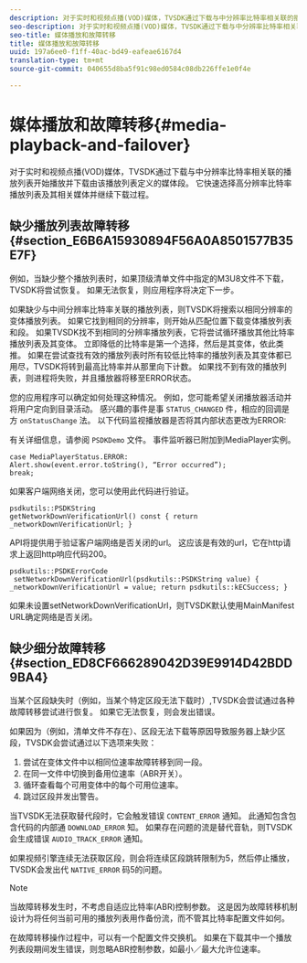 ```yaml
---
description: 对于实时和视频点播(VOD)媒体，TVSDK通过下载与中分辨率比特率相关联的播放列表开始播放并下载由该播放列表定义的媒体段。 它快速选择高分辨率比特率播放列表及其相关媒体并继续下载过程。
seo-description: 对于实时和视频点播(VOD)媒体，TVSDK通过下载与中分辨率比特率相关联的播放列表开始播放并下载由该播放列表定义的媒体段。 它快速选择高分辨率比特率播放列表及其相关媒体并继续下载过程。
seo-title: 媒体播放和故障转移
title: 媒体播放和故障转移
uuid: 197a6ee0-f1ff-40ac-bd49-eafeae6167d4
translation-type: tm+mt
source-git-commit: 040655d8ba5f91c98ed0584c08db226ffe1e0f4e

---
```



# 媒体播放和故障转移{#media-playback-and-failover}

对于实时和视频点播(VOD)媒体，TVSDK通过下载与中分辨率比特率相关联的播放列表开始播放并下载由该播放列表定义的媒体段。 它快速选择高分辨率比特率播放列表及其相关媒体并继续下载过程。

## 缺少播放列表故障转移 {#section_E6B6A15930894F56A0A8501577B35E7F}

例如，当缺少整个播放列表时，如果顶级清单文件中指定的M3U8文件不下载，TVSDK将尝试恢复。 如果无法恢复，则应用程序将决定下一步。

如果缺少与中间分辨率比特率关联的播放列表，则TVSDK将搜索以相同分辨率的变体播放列表。 如果它找到相同的分辨率，则开始从匹配位置下载变体播放列表和段。 如果TVSDK找不到相同的分辨率播放列表，它将尝试循环播放其他比特率播放列表及其变体。 立即降低的比特率是第一个选择，然后是其变体，依此类推。 如果在尝试查找有效的播放列表时所有较低比特率的播放列表及其变体都已用尽，TVSDK将转到最高比特率并从那里向下计数。 如果找不到有效的播放列表，则进程将失败，并且播放器将移至ERROR状态。

您的应用程序可以确定如何处理这种情况。 例如，您可能希望关闭播放器活动并将用户定向到目录活动。 感兴趣的事件是事 `STATUS_CHANGED` 件，相应的回调是方 `onStatusChange` 法。 以下代码监视播放器是否将其内部状态更改为ERROR:

有关详细信息，请参阅 `PSDKDemo` 文件。 事件监听器已附加到MediaPlayer实例。

```
case MediaPlayerStatus.ERROR: 
Alert.show(event.error.toString(), “Error occurred”); 
break;
```

如果客户端网络关闭，您可以使用此代码进行验证。

```
psdkutils::PSDKString 
getNetworkDownVerificationUrl() const { return 
_networkDownVerificationUrl; }
```

API将提供用于验证客户端网络是否关闭的url。 这应该是有效的url，它在http请求上返回http响应代码200。

```
psdkutils::PSDKErrorCode 
 setNetworkDownVerificationUrl(psdkutils::PSDKString value) {  
_networkDownVerificationUrl = value; return psdkutils::kECSuccess; }
```

如果未设置setNetworkDownVerificationUrl，则TVSDK默认使用MainManifest URL确定网络是否关闭。

## 缺少细分故障转移 {#section_ED8CF666289042D39E9914D42BDD9BA4}

当某个区段缺失时（例如，当某个特定区段无法下载时）,TVSDK会尝试通过各种故障转移尝试进行恢复。 如果它无法恢复，则会发出错误。

如果因为（例如，清单文件不存在）、区段无法下载等原因导致服务器上缺少区段，TVSDK会尝试通过以下选项来失败：

1. 尝试在变体文件中以相同位速率故障转移到同一段。
1. 在同一文件中切换到备用位速率（ABR开关）。
1. 循环查看每个可用变体中的每个可用位速率。
1. 跳过区段并发出警告。

当TVSDK无法获取替代段时，它会触发错误 `CONTENT_ERROR` 通知。 此通知包含包含代码的内部通 `DOWNLOAD_ERROR` 知。 如果存在问题的流是替代音轨，则TVSDK会生成错误 `AUDIO_TRACK_ERROR` 通知。

如果视频引擎连续无法获取区段，则会将连续区段跳转限制为5，然后停止播放，TVSDK会发出代 `NATIVE_ERROR` 码5的问题。

>[!NOTE]
>
>当故障转移发生时，不考虑自适应比特率(ABR)控制参数。 这是因为故障转移机制设计为将任何当前可用的播放列表用作备份流，而不管其比特率配置文件如何。
>
>在故障转移操作过程中，可以有一个配置文件交换机。 如果在下载其中一个播放列表段期间发生错误，则忽略ABR控制参数，如最小／最大允许位速率。

